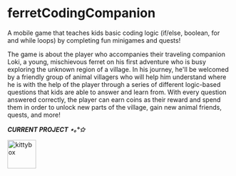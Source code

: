 # ferretCodingCompanion
A mobile game that teaches kids basic coding logic (if/else, boolean, for and while loops) by completing fun minigames and quests! 

The game is about the player who accompanies their traveling companion Loki, a young, mischievous ferret on his first adventure who is busy exploring the unknown region of a village. In his journey, he'll be welcomed by a friendly group of animal villagers who will help him understand where he is with the help of the player through a series of different logic-based questions that kids are able to answer and learn from. With every question answered correctly, the player can earn coins as their reward and spend them in order to unlock new parts of the village, gain new animal friends, quests, and more! 

*****CURRENT PROJECT ⋆｡°✩***** 

<a href="https://emoji.gg/emoji/7027-kittybox"><img src="https://cdn3.emoji.gg/emojis/7027-kittybox.png" width="64px" height="64px" alt="kittybox"></a>
